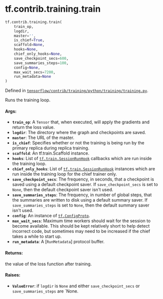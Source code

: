 <div itemscope itemtype="http://developers.google.com/ReferenceObject">
<meta itemprop="name" content="tf.contrib.training.train" />
<meta itemprop="path" content="Stable" />
</div>

# tf.contrib.training.train

``` python
tf.contrib.training.train(
    train_op,
    logdir,
    master='',
    is_chief=True,
    scaffold=None,
    hooks=None,
    chief_only_hooks=None,
    save_checkpoint_secs=600,
    save_summaries_steps=100,
    config=None,
    max_wait_secs=7200,
    run_metadata=None
)
```



Defined in [`tensorflow/contrib/training/python/training/training.py`](https://www.tensorflow.org/code/tensorflow/contrib/training/python/training/training.py).

Runs the training loop.

#### Args:

* <b>`train_op`</b>: A `Tensor` that, when executed, will apply the gradients and
    return the loss value.
* <b>`logdir`</b>: The directory where the graph and checkpoints are saved.
* <b>`master`</b>: The URL of the master.
* <b>`is_chief`</b>: Specifies whether or not the training is being run by the primary
    replica during replica training.
* <b>`scaffold`</b>: An tf.train.Scaffold instance.
* <b>`hooks`</b>: List of <a href="../../../tf/train/SessionRunHook.md"><code>tf.train.SessionRunHook</code></a> callbacks which are run inside the
    training loop.
* <b>`chief_only_hooks`</b>: List of <a href="../../../tf/train/SessionRunHook.md"><code>tf.train.SessionRunHook</code></a> instances which are run
    inside the training loop for the chief trainer only.
* <b>`save_checkpoint_secs`</b>: The frequency, in seconds, that a checkpoint is saved
    using a default checkpoint saver. If `save_checkpoint_secs` is set to
    `None`, then the default checkpoint saver isn't used.
* <b>`save_summaries_steps`</b>: The frequency, in number of global steps, that the
    summaries are written to disk using a default summary saver. If
    `save_summaries_steps` is set to `None`, then the default summary saver
    isn't used.
* <b>`config`</b>: An instance of <a href="../../../tf/ConfigProto.md"><code>tf.ConfigProto</code></a>.
* <b>`max_wait_secs`</b>: Maximum time workers should wait for the session to
    become available. This should be kept relatively short to help detect
    incorrect code, but sometimes may need to be increased if the chief takes
    a while to start up.
* <b>`run_metadata`</b>: A [`RunMetadata`] protocol buffer.


#### Returns:

the value of the loss function after training.


#### Raises:

* <b>`ValueError`</b>: if `logdir` is `None` and either `save_checkpoint_secs` or
  `save_summaries_steps` are `None.